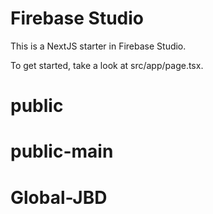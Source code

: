 # Firebase Studio

This is a NextJS starter in Firebase Studio.

To get started, take a look at src/app/page.tsx.
# public
# public-main
# Global-JBD
